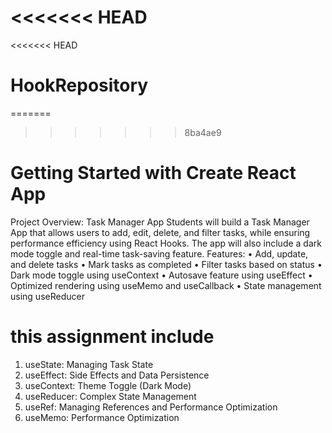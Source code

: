 <<<<<<< HEAD
=======
<<<<<<< HEAD
# HookRepository
=======
>>>>>>> 8ba4ae9
# Getting Started with Create React App

Project Overview: Task Manager App
Students will build a Task Manager App that allows users to add, edit, delete, and filter tasks, while ensuring performance efficiency using React Hooks. The app will also include a dark mode toggle and real-time task-saving feature.
Features:
•	Add, update, and delete tasks
•	Mark tasks as completed
•	Filter tasks based on status
•	Dark mode toggle using useContext
•	Autosave feature using useEffect
•	Optimized rendering using useMemo and useCallback
•	State management using useReducer
# this assignment include 
1. useState: Managing Task State
2. useEffect: Side Effects and Data Persistence
3. useContext: Theme Toggle (Dark Mode)
4. useReducer: Complex State Management
5. useRef: Managing References and Performance Optimization
6. useMemo: Performance Optimization



